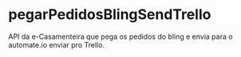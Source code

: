 # pegarPedidosBlingSendTrello
API da e-Casamenteira que pega os pedidos do bling e envia para o automate.io enviar pro Trello.
